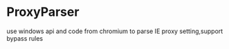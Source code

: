 ProxyParser
===========

use windows api and code from chromium to parse IE proxy setting,support bypass rules
